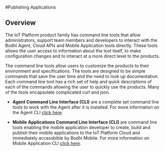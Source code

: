 #Publishing Applications 

## Overview
The IoT Platform product family has command line tools that allow administrators, support team members and developers to interact with the Bodhi Agent, Cloud APIs and Mobile Application tools directly.  These tools allows the user access to information about the tool itself, to make configuration changes and to interact at a more direct level to the products. 

The command line tools allow users to customize the products to their environment and specifications.  The tools are designed to be simple commands that save the user time and the need to look up documentation.  Each command line tool has a rich set of help and quick descriptions of each of the commands allowing the user to quickly use the products.  Many of the tools encapsulate complicated curl and json. 

*  **Agent Command Line Interface (CLI)** are a complete set command line tools to work with the Agent after it is installed. For more information on the Agent CLI [click here](http://docs.bodhi.space/#agent-cli).


*  **Mobile Applications Command Line Interface (CLI)** are command line tools enabling the mobile application developer to create, build and publish their mobile applications to the IoT Platform Cloud and immediately accessbible by Bodhi Mobile.  For more information on  Mobile Application CLI [click here](http://docs.bodhi.space/#app-tools).

